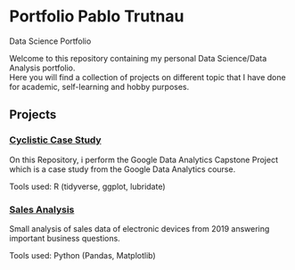# Portfolio Pablo Trutnau
Data Science Portfolio

Welcome to this repository containing my personal Data Science/Data Analysis portfolio.<br>
Here you will find a collection of projects on different topic that I have done for academic, self-learning and hobby purposes.

## Projects

### [Cyclistic Case Study](https://github.com/ptrutnau/Google_Data_Analytics_Cyclistic_Case_Study)
On this Repository, i perform the Google Data Analytics Capstone Project which is a case study from the Google Data Analytics course.

Tools used: R (tidyverse, ggplot, lubridate)

### [Sales Analysis](https://github.com/ptrutnau/Sales_Analysis)
Small analysis of sales data of electronic devices from 2019 answering important business questions.

Tools used: Python (Pandas, Matplotlib)
